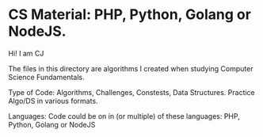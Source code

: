 # CS Material:  PHP, Python, Golang or NodeJS.

Hi! I am CJ

The files in this directory are algorithms I created when studying Computer Science Fundamentals.

Type of Code: Algorithms, Challenges, Constests, Data Structures. Practice Algo/DS in various formats.

Languages: Code could be on in (or multiple) of these languages: PHP, Python, Golang or NodeJS


